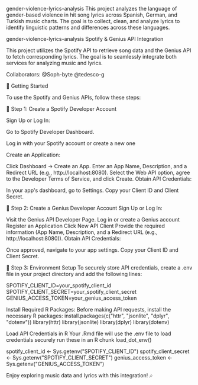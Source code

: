 gender-violence-lyrics-analysis
This project analyzes the language of gender-based violence in hit song lyrics across Spanish, German, and Turkish music charts. The goal is to collect, clean, and analyze lyrics to identify linguistic patterns and differences across these languages.

gender-violence-lyrics-analysis
Spotify & Genius API Integration

This project utilizes the Spotify API to retrieve song data and the Genius API to fetch corresponding lyrics. The goal is to seamlessly integrate both services for analyzing music and lyrics.

Collaborators:
@Soph-byte
@tedesco-g

🚀 Getting Started

To use the Spotify and Genius APIs, follow these steps:

🔹 Step 1: Create a Spotify Developer Account

Sign Up or Log In:

Go to Spotify Developer Dashboard.

Log in with your Spotify account or create a new one

Create an Application:

Click Dashboard → Create an App.
Enter an App Name, Description, and a Redirect URL (e.g., http://localhost:8080).
Select the Web API option, agree to the Developer Terms of Service, and click Create.
Obtain API Credentials:

In your app's dashboard, go to Settings.
Copy your Client ID and Client Secret.

🔹 Step 2: Create a Genius Developer Account
Sign Up or Log In:

Visit the Genius API Developer Page.
Log in or create a Genius account
Register an Application
Click New API Client
Provide the required information (App Name, Description, and a Redirect URL (e.g., http://localhost:8080)).
Obtain API Credentials:

Once approved, navigate to your app settings.
Copy your Client ID and Client Secret.

🔹 Step 3: Environment Setup
To securely store API credentials, create a .env file in your project directory and add the following lines:

SPOTIFY_CLIENT_ID=your_spotify_client_id SPOTIFY_CLIENT_SECRET=your_spotify_client_secret GENIUS_ACCESS_TOKEN=your_genius_access_token

Install Required R Packages: Before making API requests, install the necessary R packages:
install.packages(c("httr", "jsonlite", "dplyr", "dotenv")) 
library(httr) 
library(jsonlite) 
library(dplyr) 
library(dotenv)

Load API Credentials in R Your .Rmd file will use the .env file to load credentials securely run these in an R chunk load_dot_env() 

spotify_client_id <- Sys.getenv("SPOTIFY_CLIENT_ID") 
spotify_client_secret <- Sys.getenv("SPOTIFY_CLIENT_SECRET") genius_access_token <- Sys.getenv("GENIUS_ACCESS_TOKEN")

Enjoy exploring music data and lyrics with this integration! 🎶
